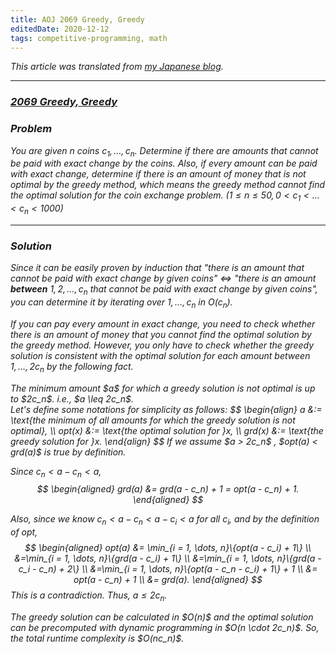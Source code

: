 ```yaml
---
title: AOJ 2069 Greedy, Greedy
editedDate: 2020-12-12
tags: competitive-programming, math
---
```


<em>This article was translated from [my Japanese blog](https://igarash1-sol.hatenablog.com/).</i>

---

### [2069 Greedy, Greedy](https://onlinejudge.u-aizu.ac.jp/problems/2069)


### Problem

You are given $n$ coins $c_1, \dots , c_n$. 
Determine if there are amounts that cannot be paid with exact change by the coins. 
Also, if every amount can be paid with exact change, 
determine if there is an amount of money that is not optimal by the greedy method, 
which means the greedy method cannot find the optimal solution for the coin exchange problem.
($1 ≤ n ≤ 50 , 0 < c_1 <   \dots < c_n < 1000$)


---

### Solution

Since it can be easily proven by induction that "there is an amount that cannot be paid with exact change by given coins" 
$\Leftrightarrow$
"there is an amount **between** $1 , 2,\dots ,c_n$  that cannot be paid with exact change by given coins", you can determine it by iterating over $1,\dots,c_n$ in $O(c_n)$.

If you can pay every amount in exact change, 
you need to check whether there is an amount of money that you cannot find the optimal solution by the greedy method. 
However, you only have to check whether the greedy solution is consistent with the optimal solution for each amount between $1, \dots ,2c_n$ by the following fact.

<div class="proposition">
The minimum amount $a$ for which a greedy solution is not optimal is up to $2c_n$. i.e., $a \leq 2c_n$.
</div>

<div class="proof">
Let's define some notations for simplicity as follows:
$$
    \begin{align}
    a &:= \text{the minimum of all amounts for which the greedy solution is not optimal}, \\
    opt(x) &:= \text{the optimal solution for }x, \\
    grd(x) &:= \text{the greedy solution for }x.  
    \end{align}
$$
If we assume $a > 2c_n$ , $opt(a) < grd(a)$ is true by definition.

Since $c_n < a - c_n < a$, 
$$
\begin{aligned}
    grd(a) &= grd(a - c_n) + 1 = opt(a - c_n) + 1.
\end{aligned}
$$

Also, since we know $c_n < a - c_n < a - c_i < a$ for all $c_i$, and by the definition of $opt$, 
$$
\begin{aligned} 
    opt(a)  &= \min_{i = 1, \dots, n}\{opt(a - c_i) + 1\} \\ 
            &=\min_{i = 1, \dots, n}\{grd(a - c_i) + 1\} \\
            &=\min_{i = 1, \dots, n}\{grd(a - c_i - c_n) + 2\} \\
            &=\min_{i = 1, \dots, n}\{opt(a - c_n - c_i) + 1\} + 1 \\
            &= opt(a - c_n) + 1 \\
            &= grd(a).
\end{aligned}
$$
This is a contradiction. Thus, $a \leq 2c_n$.
</div>
The greedy solution can be calculated in $O(n)$ and the optimal solution can be precomputed with dynamic programming in $O(n \cdot 2c_n)$.
So, the total runtime complexity is $O(nc_n)$.